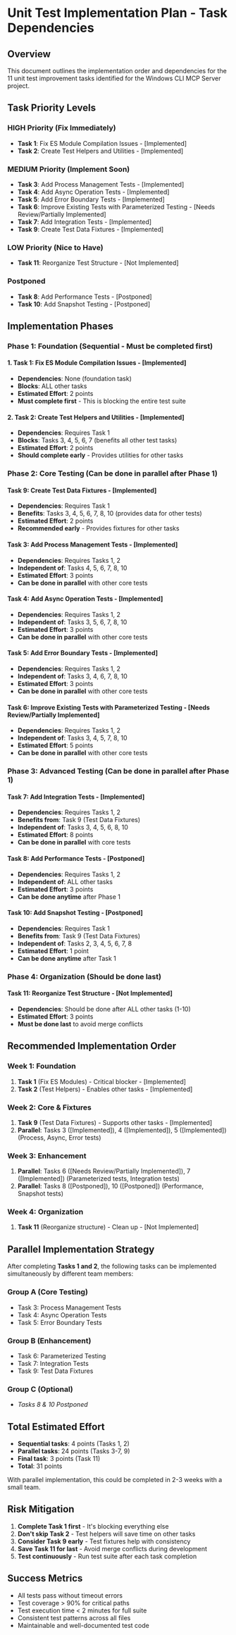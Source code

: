# Unit Test Implementation Plan - Task Dependencies

## Overview

This document outlines the implementation order and dependencies for the 11 unit test improvement tasks identified for the Windows CLI MCP Server project.

## Task Priority Levels

### HIGH Priority (Fix Immediately)

- **Task 1**: Fix ES Module Compilation Issues - [Implemented]
- **Task 2**: Create Test Helpers and Utilities - [Implemented]

### MEDIUM Priority (Implement Soon)  

- **Task 3**: Add Process Management Tests - [Implemented]
- **Task 4**: Add Async Operation Tests - [Implemented]
- **Task 5**: Add Error Boundary Tests - [Implemented]
- **Task 6**: Improve Existing Tests with Parameterized Testing - [Needs Review/Partially Implemented]
- **Task 7**: Add Integration Tests - [Implemented]
- **Task 9**: Create Test Data Fixtures - [Implemented]

### LOW Priority (Nice to Have)

- **Task 11**: Reorganize Test Structure - [Not Implemented]

### Postponed

- **Task 8**: Add Performance Tests - [Postponed]
- **Task 10**: Add Snapshot Testing - [Postponed]

## Implementation Phases

### Phase 1: Foundation (Sequential - Must be completed first)

#### 1. Task 1: Fix ES Module Compilation Issues - [Implemented]

- **Dependencies**: None (foundation task)
- **Blocks**: ALL other tasks
- **Estimated Effort**: 2 points
- **Must complete first** - This is blocking the entire test suite

#### 2. Task 2: Create Test Helpers and Utilities - [Implemented]

- **Dependencies**: Requires Task 1
- **Blocks**: Tasks 3, 4, 5, 6, 7 (benefits all other test tasks)
- **Estimated Effort**: 2 points
- **Should complete early** - Provides utilities for other tasks

### Phase 2: Core Testing (Can be done in parallel after Phase 1)

#### Task 9: Create Test Data Fixtures - [Implemented]

- **Dependencies**: Requires Task 1
- **Benefits**: Tasks 3, 4, 5, 6, 7, 8, 10 (provides data for other tests)
- **Estimated Effort**: 2 points
- **Recommended early** - Provides fixtures for other tasks

#### Task 3: Add Process Management Tests - [Implemented]

- **Dependencies**: Requires Tasks 1, 2
- **Independent of**: Tasks 4, 5, 6, 7, 8, 10
- **Estimated Effort**: 3 points
- **Can be done in parallel** with other core tests

#### Task 4: Add Async Operation Tests - [Implemented]

- **Dependencies**: Requires Tasks 1, 2
- **Independent of**: Tasks 3, 5, 6, 7, 8, 10
- **Estimated Effort**: 3 points
- **Can be done in parallel** with other core tests

#### Task 5: Add Error Boundary Tests - [Implemented]

- **Dependencies**: Requires Tasks 1, 2
- **Independent of**: Tasks 3, 4, 6, 7, 8, 10
- **Estimated Effort**: 3 points
- **Can be done in parallel** with other core tests

#### Task 6: Improve Existing Tests with Parameterized Testing - [Needs Review/Partially Implemented]

- **Dependencies**: Requires Tasks 1, 2
- **Independent of**: Tasks 3, 4, 5, 7, 8, 10
- **Estimated Effort**: 5 points
- **Can be done in parallel** with other core tests

### Phase 3: Advanced Testing (Can be done in parallel after Phase 1)

#### Task 7: Add Integration Tests - [Implemented]

- **Dependencies**: Requires Tasks 1, 2
- **Benefits from**: Task 9 (Test Data Fixtures)
- **Independent of**: Tasks 3, 4, 5, 6, 8, 10
- **Estimated Effort**: 8 points
- **Can be done in parallel** with core tests

#### Task 8: Add Performance Tests - [Postponed]

- **Dependencies**: Requires Tasks 1, 2
- **Independent of**: ALL other tasks
- **Estimated Effort**: 3 points
- **Can be done anytime** after Phase 1

#### Task 10: Add Snapshot Testing - [Postponed]

- **Dependencies**: Requires Task 1
- **Benefits from**: Task 9 (Test Data Fixtures)
- **Independent of**: Tasks 2, 3, 4, 5, 6, 7, 8
- **Estimated Effort**: 1 point
- **Can be done anytime** after Task 1

### Phase 4: Organization (Should be done last)

#### Task 11: Reorganize Test Structure - [Not Implemented]

- **Dependencies**: Should be done after ALL other tasks (1-10)
- **Estimated Effort**: 3 points
- **Must be done last** to avoid merge conflicts

## Recommended Implementation Order

### Week 1: Foundation

1. **Task 1** (Fix ES Modules) - Critical blocker - [Implemented]
2. **Task 2** (Test Helpers) - Enables other tasks - [Implemented]

### Week 2: Core & Fixtures

1. **Task 9** (Test Data Fixtures) - Supports other tasks - [Implemented]
2. **Parallel**: Tasks 3 ([Implemented]), 4 ([Implemented]), 5 ([Implemented]) (Process, Async, Error tests)

### Week 3: Enhancement

1. **Parallel**: Tasks 6 ([Needs Review/Partially Implemented]), 7 ([Implemented]) (Parameterized tests, Integration tests)
2. **Parallel**: Tasks 8 ([Postponed]), 10 ([Postponed]) (Performance, Snapshot tests)

### Week 4: Organization  

1. **Task 11** (Reorganize structure) - Clean up - [Not Implemented]

## Parallel Implementation Strategy

After completing **Tasks 1 and 2**, the following tasks can be implemented simultaneously by different team members:

### Group A (Core Testing)

- Task 3: Process Management Tests
- Task 4: Async Operation Tests  
- Task 5: Error Boundary Tests

### Group B (Enhancement)

- Task 6: Parameterized Testing
- Task 7: Integration Tests
- Task 9: Test Data Fixtures

### Group C (Optional)

- *Tasks 8 & 10 Postponed*

## Total Estimated Effort

- **Sequential tasks**: 4 points (Tasks 1, 2)
- **Parallel tasks**: 24 points (Tasks 3-7, 9)  
- **Final task**: 3 points (Task 11)
- **Total**: 31 points

With parallel implementation, this could be completed in 2-3 weeks with a small team.

## Risk Mitigation

1. **Complete Task 1 first** - It's blocking everything else
2. **Don't skip Task 2** - Test helpers will save time on other tasks
3. **Consider Task 9 early** - Test fixtures help with consistency
4. **Save Task 11 for last** - Avoid merge conflicts during development
5. **Test continuously** - Run test suite after each task completion

## Success Metrics

- All tests pass without timeout errors
- Test coverage > 90% for critical paths
- Test execution time < 2 minutes for full suite
- Consistent test patterns across all files
- Maintainable and well-documented test code

